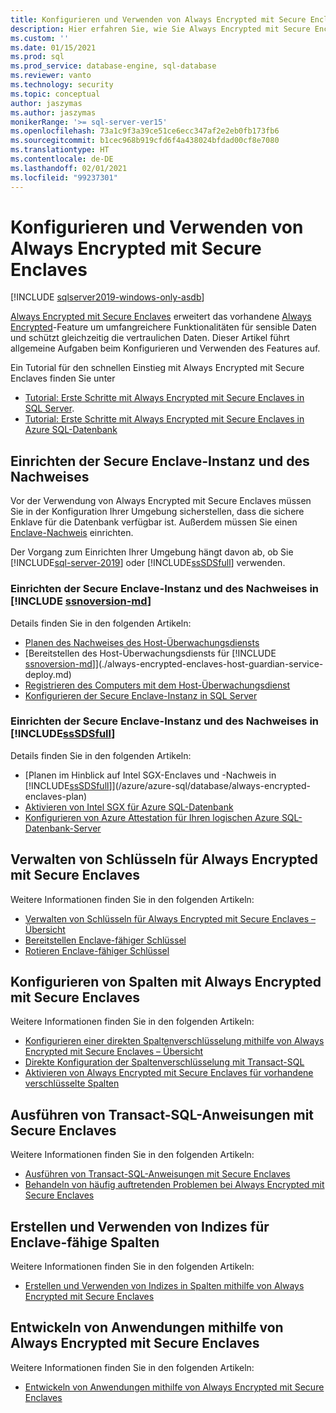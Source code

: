 ```yaml
---
title: Konfigurieren und Verwenden von Always Encrypted mit Secure Enclaves | Microsoft-Dokumentation
description: Hier erfahren Sie, wie Sie Always Encrypted mit Secure Enclaves in SQL Server und Azure SQL-Datenbank konfigurieren und verwenden, was umfassendere Funktionalitäten für sensible Daten ermöglicht.
ms.custom: ''
ms.date: 01/15/2021
ms.prod: sql
ms.prod_service: database-engine, sql-database
ms.reviewer: vanto
ms.technology: security
ms.topic: conceptual
author: jaszymas
ms.author: jaszymas
monikerRange: '>= sql-server-ver15'
ms.openlocfilehash: 73a1c9f3a39ce51ce6ecc347af2e2eb0fb173fb6
ms.sourcegitcommit: b1cec968b919cfd6f4a438024bfdad00cf8e7080
ms.translationtype: HT
ms.contentlocale: de-DE
ms.lasthandoff: 02/01/2021
ms.locfileid: "99237301"
---
```

# <a name="configure-and-use-always-encrypted-with-secure-enclaves"></a>Konfigurieren und Verwenden von Always Encrypted mit Secure Enclaves 

[!INCLUDE [sqlserver2019-windows-only-asdb](../../../includes/applies-to-version/sqlserver2019-windows-only-asdb.md)]

[Always Encrypted mit Secure Enclaves](always-encrypted-enclaves.md) erweitert das vorhandene [Always Encrypted](always-encrypted-database-engine.md)-Feature um umfangreichere Funktionalitäten für sensible Daten und schützt gleichzeitig die vertraulichen Daten. Dieser Artikel führt allgemeine Aufgaben beim Konfigurieren und Verwenden des Features auf.

Ein Tutorial für den schnellen Einstieg mit Always Encrypted mit Secure Enclaves finden Sie unter

- [Tutorial: Erste Schritte mit Always Encrypted mit Secure Enclaves in SQL Server](../tutorial-getting-started-with-always-encrypted-enclaves.md).
- [Tutorial: Erste Schritte mit Always Encrypted mit Secure Enclaves in Azure SQL-Datenbank](/azure/azure-sql/database/always-encrypted-enclaves-getting-started)

## <a name="set-up-the-secure-enclave-and-attestation"></a>Einrichten der Secure Enclave-Instanz und des Nachweises

Vor der Verwendung von Always Encrypted mit Secure Enclaves müssen Sie in der Konfiguration Ihrer Umgebung sicherstellen, dass die sichere Enklave für die Datenbank verfügbar ist. Außerdem müssen Sie einen [Enclave-Nachweis](always-encrypted-enclaves.md#secure-enclave-attestation) einrichten. 

Der Vorgang zum Einrichten Ihrer Umgebung hängt davon ab, ob Sie [!INCLUDE[sql-server-2019](../../../includes/sssql19-md.md)] oder [!INCLUDE[ssSDSfull](../../../includes/sssdsfull-md.md)] verwenden.

### <a name="set-up-the-secure-enclave-and-attestation-in-ssnoversion-md"></a>Einrichten der Secure Enclave-Instanz und des Nachweises in [!INCLUDE [ssnoversion-md](../../../includes/ssnoversion-md.md)]

Details finden Sie in den folgenden Artikeln:
- [Planen des Nachweises des Host-Überwachungsdiensts](./always-encrypted-enclaves-host-guardian-service-plan.md)
- [Bereitstellen des Host-Überwachungsdiensts für [!INCLUDE [ssnoversion-md](../../../includes/ssnoversion-md.md)]](./always-encrypted-enclaves-host-guardian-service-deploy.md)
- [Registrieren des Computers mit dem Host-Überwachungsdienst](./always-encrypted-enclaves-host-guardian-service-register.md)
- [Konfigurieren der Secure Enclave-Instanz in SQL Server](always-encrypted-enclaves-configure-enclave-type.md)

### <a name="set-up-the-secure-enclave-and-attestation-in-sssdsfull"></a>Einrichten der Secure Enclave-Instanz und des Nachweises in [!INCLUDE[ssSDSfull](../../../includes/sssdsfull-md.md)]

Details finden Sie in den folgenden Artikeln:
- [Planen im Hinblick auf Intel SGX-Enclaves und -Nachweis in [!INCLUDE[ssSDSfull](../../../includes/sssdsfull-md.md)]](/azure/azure-sql/database/always-encrypted-enclaves-plan)
- [Aktivieren von Intel SGX für Azure SQL-Datenbank](/azure/azure-sql/database/always-encrypted-enclaves-enable-sgx)
- [Konfigurieren von Azure Attestation für Ihren logischen Azure SQL-Datenbank-Server](/azure/azure-sql/database/always-encrypted-enclaves-configure-attestation)

## <a name="manage-keys-for-always-encrypted-with-secure-enclaves"></a>Verwalten von Schlüsseln für Always Encrypted mit Secure Enclaves
Weitere Informationen finden Sie in den folgenden Artikeln:
- [Verwalten von Schlüsseln für Always Encrypted mit Secure Enclaves – Übersicht](always-encrypted-enclaves-manage-keys.md)
- [Bereitstellen Enclave-fähiger Schlüssel](always-encrypted-enclaves-provision-keys.md)
- [Rotieren Enclave-fähiger Schlüssel](always-encrypted-enclaves-rotate-keys.md)

## <a name="configure-columns-with-always-encrypted-with-secure-enclaves"></a>Konfigurieren von Spalten mit Always Encrypted mit Secure Enclaves
Weitere Informationen finden Sie in den folgenden Artikeln:
- [Konfigurieren einer direkten Spaltenverschlüsselung mithilfe von Always Encrypted mit Secure Enclaves – Übersicht](always-encrypted-enclaves-configure-encryption.md)
- [Direkte Konfiguration der Spaltenverschlüsselung mit Transact-SQL](always-encrypted-enclaves-configure-encryption-tsql.md)
- [Aktivieren von Always Encrypted mit Secure Enclaves für vorhandene verschlüsselte Spalten](always-encrypted-enclaves-enable-for-encrypted-columns.md)

## <a name="run-transact-sql-statements-using-secure-enclaves"></a>Ausführen von Transact-SQL-Anweisungen mit Secure Enclaves
Weitere Informationen finden Sie in den folgenden Artikeln:
- [Ausführen von Transact-SQL-Anweisungen mit Secure Enclaves](always-encrypted-enclaves-query-columns.md)
- [Behandeln von häufig auftretenden Problemen bei Always Encrypted mit Secure Enclaves](always-encrypted-enclaves-troubleshooting.md)

## <a name="create-and-use-indexes-on-enclave-enabled-columns"></a>Erstellen und Verwenden von Indizes für Enclave-fähige Spalten
Weitere Informationen finden Sie in den folgenden Artikeln:
- [Erstellen und Verwenden von Indizes in Spalten mithilfe von Always Encrypted mit Secure Enclaves](always-encrypted-enclaves-create-use-indexes.md)
  
## <a name="develop-applications-using-always-encrypted-with-secure-enclaves"></a>Entwickeln von Anwendungen mithilfe von Always Encrypted mit Secure Enclaves
Weitere Informationen finden Sie in den folgenden Artikeln:
- [Entwickeln von Anwendungen mithilfe von Always Encrypted mit Secure Enclaves](always-encrypted-enclaves-client-development.md)
